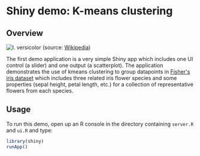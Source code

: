 Shiny demo: K-means clustering
==============================

Overview
--------

![I. versicolor](../images/Iris_versicolor_3.jpg)
(source: [Wikipedia](http://en.wikipedia.org/wiki/Iris_flower_data_set#mediaviewer/File:Iris_versicolor_3.jpg))

The first demo application is a very simple Shiny app which includes one UI
control (a slider) and one output (a scatterplot). The application demonstrates
the use of kmeans clustering to group datapoints in [Fisher's iris
dataset](http://en.wikipedia.org/wiki/Iris_flower_data_set) which includes
three related iris flower species and some properties (sepal height, petal
length, etc.) for a collection of representative flowers from each species.

Usage
-----

To run this demo, open up an R console in the directory containing `server.R`
and `ui.R` and type:

```r
library(shiny)
runApp()
```

